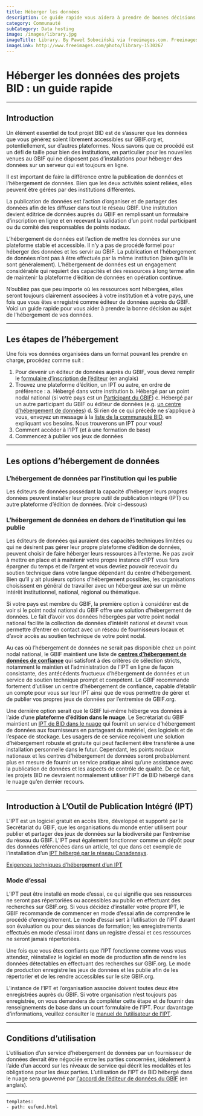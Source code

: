 ```yaml
---
title: Héberger les données
description: Ce guide rapide vous aidera à prendre de bonnes décisions sur la façon d'accueillir les données de votre projet BID. 
category: Communauté
subCategory: Data hosting
image: /images/library.jpg
imageTitle: Library. By Paweł Sobociński via freeimages.com. Freeimages content license.
imageLink: http://www.freeimages.com/photo/library-1530267
---
```

# Héberger les données des projets BID : un guide rapide

<!-- toc -->
<!-- tocstop -->

-----------------------
## Introduction

Un élément essentiel de tout projet BID est de s’assurer que les données que vous générez soient librement accessibles sur GBIF.org et, potentiellement, sur d’autres plateformes. Nous savons que ce procédé est un défi de taille pour bien des institutions, en particulier pour les nouvelles venues au GBIF qui ne disposent pas d’installations pour héberger des données sur un serveur qui est toujours en ligne.

Il est important de faire la différence entre la publication de données et l’hébergement de données. Bien que les deux activités soient reliées, elles peuvent être gérées par des institutions différentes.

La publication de données est l’action d’organiser et de partager des données afin de les diffuser dans tout le réseau GBIF. Une institution devient éditrice de données auprès du GBIF en remplissant un formulaire d’inscription en ligne et en recevant la validation d’un point nodal participant ou du comité des responsables de points nodaux.

L’hébergement de données est l’action de mettre les données sur une plateforme stable et accessible. Il n’y a pas de procédé formel pour héberger des données et les servir au GBIF. La publication et l’hébergement de données n’ont pas à être effectués par la même institution (bien qu’ils le sont généralement). L’hébergement de données est un engagement considérable qui requiert des capacités et des ressources à long terme afin de maintenir la plateforme d’édition de données en opération continue.

N’oubliez pas que peu importe où les ressources sont hébergées, elles seront toujours clairement associées à votre institution et à votre pays, une fois que vous êtes enregistré comme éditeur de données auprès du GBIF. Voici un guide rapide pour vous aider à prendre la bonne décision au sujet de l’hébergement de vos données.

-----------

## Les étapes de l’hébergement

Une fois vos données organisées dans un format pouvant les prendre en charge, procédez comme suit :
  
1. Pour devenir un éditeur de données auprès du GBIF, vous devez remplir le [formulaire d’inscription de l’éditeur](http://www.gbif.org/publishing-data/request-endorsement#/intro) (en anglais)
2. Trouvez une plateforme d’édition, un IPT ou autre, en ordre de préférence :
    a. Hébergé dans votre institution
    b. Hébergé par un point nodal national (si votre pays est un [Participant du GBIF](http://www.gbif.org/participation/participant-list))
    c. Hébergé par un autre participant du GBIF ou éditeur de données (e.g. [un centre d’hébergement de données](#centre))
    d. Si rien de ce qui précède ne s’applique à vous, envoyez un message à la [liste de la communauté BID](mailto:bid-community@lists.gbif.org), en expliquant vos besoins. Nous trouverons un IPT pour vous!
3. Comment accéder à l’IPT (et à une formation de base)
4. Commencez à publier vos jeux de données

-----------

## Les options d’hébergement de données

### L’hébergement de données par l’institution qui les publie

Les éditeurs de données possédant la capacité d’héberger leurs propres données peuvent installer leur propre outil de publication intégré (IPT) ou autre plateforme d’édition de données. (<a name="ipt">Voir ci-dessous</a>) 

### L’hébergement de données en dehors de l’institution qui les publie 

Les éditeurs de données qui auraient des capacités techniques limitées ou qui ne désirent pas gérer leur propre plateforme d’édition de données, peuvent choisir de faire héberger leurs ressources à l’externe. Ne pas avoir à mettre en place et à maintenir votre propre instance d’IPT vous fera épargner du temps et de l’argent et vous devriez pouvoir recevoir du soutien technique dans votre langue dépendant du centre d’hébergement. Bien qu’il y ait plusieurs options d’hébergement possibles, les organisations choisissent en général de travailler avec un hébergeur axé sur un même intérêt institutionnel, national, régional ou thématique.

Si votre pays est membre du GBIF, la première option à considérer est de voir si le point nodal national du GBIF offre une solution d’hébergement de données. Le fait d’avoir vos données hébergées par votre point nodal national facilite la collection de données d’intérêt national et devrait vous permettre d’entrer en contact avec un réseau de fournisseurs locaux et d’avoir accès au soutien technique de votre point nodal.

Au cas où l’hébergement de données ne serait pas disponible chez un point nodal national, le GBIF maintient une liste de <a name="centre"></a>[**centres d’hébergement de données de confiance**](https://github.com/gbif/ipt/wiki/dataHostingCentres#data-hosting-centres) qui satisfont à des critères de sélection stricts, notamment le maintien et l’administration de l’IPT en ligne de façon consistante, des antécédents fructueux d’hébergement de données et un service de soutien technique prompt et compétent. Le GBIF recommande fortement d’utiliser un centre d’hébergement de confiance, capable d’établir un compte pour vous sur leur IPT ainsi que de vous permettre de gérer et de publier vos propres jeux de données par l’entremise de GBIF.org.

Une dernière option serait que le GBIF lui-même héberge vos données à l’aide d’une **plateforme d’édition dans le nuage**. Le Secrétariat du GBIF maintient un [IPT de BID dans le nuage](http://cloud.gbif.org/bid/about.do) qui fournit un service d’hébergement de données aux fournisseurs en partageant du matériel, des logiciels et de l’espace de stockage. Les usagers de ce service reçoivent une solution d’hébergement robuste et gratuite qui peut facilement être transférée à une installation personnelle dans le futur. Cependant, les points nodaux nationaux et les centres d’hébergement de données seront probablement plus en mesure de fournir un service pratique ainsi qu’une assistance avec la publication de données et les aspects de contrôle de qualité. De ce fait, les projets BID ne devraient normalement utiliser l’IPT de BID hébergé dans le nuage qu’en dernier recours.

-----------

## Introduction à L’Outil de Publication Intégré (IPT)<a name="ipt"></a>

L’IPT est un logiciel gratuit en accès libre, développé et supporté par le Secrétariat du GBIF, que les organisations du monde entier utilisent pour publier et partager des jeux de données sur la biodiversité par l’entremise du réseau du GBIF. L’IPT peut également fonctionner comme un dépôt pour des données référencées dans un article, tel que dans cet exemple de l’installation d’un [IPT hébergé par le réseau Canadensys](http://data.canadensys.net/ipt).  

[Exigences techniques d’hébergement d’un IPT](https://github.com/gbif/ipt/wiki/IPT2ManualNotes.wiki#requirements)

### Mode d’essai

L’IPT peut être installé en mode d’essai, ce qui signifie que ses ressources ne seront pas répertoriées ou accessibles au public en effectuant des recherches sur GBIF.org. Si vous décidez d’installer votre propre IPT, le GBIF recommande de commencer en mode d’essai afin de comprendre le procédé d’enregistrement. Le mode d’essai sert à l’utilisation de l’IPT durant son évaluation ou pour des séances de formation; les enregistrements effectués en mode d’essai iront dans un registre d’essai et ces ressources ne seront jamais répertoriées.

Une fois que vous êtes confiants que l’IPT fonctionne comme vous vous attendez, réinstallez le logiciel en mode de production afin de rendre les données détectables en effectuant des recherches sur GBIF.org. Le mode de production enregistre les jeux de données et les publie afin de les répertorier et de les rendre accessibles sur le site GBIF.org.

L’instance de l’IPT et l’organisation associée doivent toutes deux être enregistrées auprès du GBIF. Si votre organisation n’est toujours pas enregistrée, on vous demandera de compléter cette étape et de fournir des renseignements de base dans un court formulaire de l’IPT. Pour davantage d’informations, veuillez consulter le [manuel de l’utilisateur de l’IPT](https://github.com/gbif/ipt/wiki/IPT2ManualNotes.wiki#configure-gbif-registration-options).

-----------

## Conditions d’utilisation
L’utilisation d’un service d’hébergement de données par un fournisseur de données devrait être négociée entre les parties concernées, idéalement à l’aide d’un accord sur les niveaux de service qui décrit les modalités et les obligations pour les deux parties. L’utilisation de l’IPT de BID hébergé dans le nuage sera gouverné par [l'accord de l’éditeur de données du GBIF](http://www.gbif.org/terms/data-publisher) (en anglais). 

-----------

```styledYaml
templates:
- path: eufund.html
```
